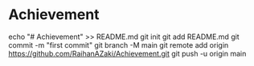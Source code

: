 # Achievement
echo "# Achievement" >> README.md
git init
git add README.md
git commit -m "first commit"
git branch -M main
git remote add origin https://github.com/RaihanAZaki/Achievement.git
git push -u origin main
